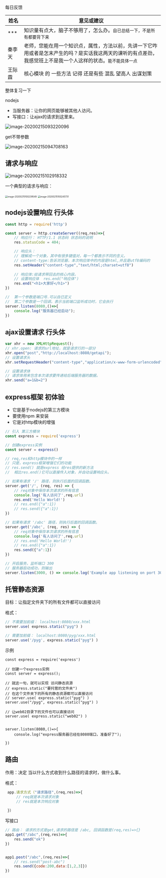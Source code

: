 每日反馈

| 姓名   | 意见或建议                                                   |
| ------ | ------------------------------------------------------------ |
| ***    | 知识量有点大，脑子不够用了，怎么办。`自已总结一下，不是所有都要背下来` |
| 秦李天 | 老师，您能在用一个知识点，属性，方法以前，先讲一下它咋用或者是怎末产生的吗？是实话我这两天的课听的有点差劲，我感觉班上不是我一个人这样的状态。`能不能具体一点` |
| 王际霖 | 核心模块 的 一些方法 记得 还是有些 混乱 望高人 出谋划策      |

整体复习一下



nodejs

- 当服务器：让你的网页能够被其他人访问。
- 写接口：让ajax的请求到这里来。



![image-20200215093220096](asset/image-20200215093220096.png)



get不带参数

![image-20200215094708163](asset/image-20200215094708163.png)







## 请求与响应

![image-20200215102918332](asset/image-20200215102918332.png)

一个典型的请求与响应：

<img src="asset/image-20200215100239549.png" alt="image-20200215100239549" style="zoom:50%;" />



<img src="asset/image-20200215100245731.png" alt="image-20200215100245731" style="zoom:50%;" />

## nodejs设置响应 行头体

```javascript
const http = require('http')

const server = http.createServer((req,res)=>{
    // 响应行： HTTP/1.1 状态码 状态码的说明
    res.statusCode = 404;

    // 响应头：
    // 理解成一个对象，其中有很多键值对，每一个都表示不同的含义。
    // content-type:告诉浏览器，本次响应体中的内容是html,并且是utf8编码的
    res.setHeader("content-type","text/html;charset=utf8")
    
    // 响应体:给请求带回去的核心内容。
    // 设置响应体  res.end("响应体")
    res.end("<h1>大家好</h1>")
})

//  第一个参数是端口号.可以自已定义
//  第二个参数是一个回调，表示当前端口监听成功时，它会执行
server.listen(8080,()=>{
    console.log("服务器已经启动");
})
```



## ajax设置请求 行头体

```javascript
var xhr = new XMLHttpRequest(); 
// xhr.open: 请求的url地址，就是请求行的一部分
xhr.open("post","http://localhost:8080/getapi");
// 设置请求头
xhr.setRequestHeader("content-type","application/x-www-form-urlencoded")

// 设置请求体
// 请求体用来包含本次请求要传递给后端服务器的数据。
xhr.send("a=1&b=2")
```

## express框架 初体验

- 它是基于nodejs的第三方模块
- 要使用npm 来安装
- 它是对http模块的增强

```javascript
// 引入 第三方模块 
const express = require('express')

// 创建express实例
const server = express()

// req,res和http模块中的一样
// 只是，express框架增强它们的功能
// res.send() 就是express 给res提供的新方法
//  相比res.end()它可以直接传入对象，并自动设置响应头。

// 如果有请求 '/' 路径，则执行后面的回调函数。
server.get('/', (req, res) => {
    // req对象中保存本次请求的所有信息
    console.log('有人访问了',req.url)
    res.end('Hello World!')
    // res.end({"a":1})
    // res.send({"a":1})
})

// 如果有请求 '/abc' 路径，则执行后面的回调函数。
server.get('/abc', (req, res) => {
    // req对象中保存本次请求的所有信息
    console.log('有人访问了',req.url)
    // res.end('Hello World!')
    // res.end({"a":1})
    res.send({"a":1})
})

// 开启服务，监听端口 300
// 服务器启动成功，则输出
server.listen(3000, () => console.log('Example app listening on port 3000!'))

```



## 托管静态资源

目标：让指定文件夹下的所有文件都可以直接访问

格式：

```javascript
// 不需要加前缀： localhost:8080/xxx.html
server.use( express.static("pyg") )

// 需要加前缀： localhost:8080/pyg/xxx.html
server.use('/pyg', express.static("pyg") )
```

示例

```jav
const express = require('express')

// 创建一个express实例
const server = express();

// 就这一句，就可以实现 访问静态资源
// express.static("要托管的文件夹")
// 在这个文件夹下的所有的静态资源都可以直接访问
// server.use( express.static("pyg") )
server.use("/pyg", express.static("pyg") )

// 让web02目录下的文件也可以直接访问
server.use( express.static("web02") )


server.listen(8080,()=>{
    console.log("express服务器已经在8080端口，准备好了");
    
})

```



## 路由

作用：决定 当以什么方式收到什么路径的请求时，做什么事。

格式：

```javascript
 app.请求方式（"请求路径",(req,res)=>{
     // req就是本次请求对象
     // res就是本次响应对象
     
 }）
```

写接口

```javascript
// 路由： 请求的方式是get,请求的路径是 /abc, 回调函数是(req,res)=>{}
app1.get("/abc",(req,res)=>{
    res.send("ok")  
})


app1.post("/abc",(req,res)=>{
    // res.send("post-abc")  
    res.send({code:200,data:[1,2,3]})  
})
```

